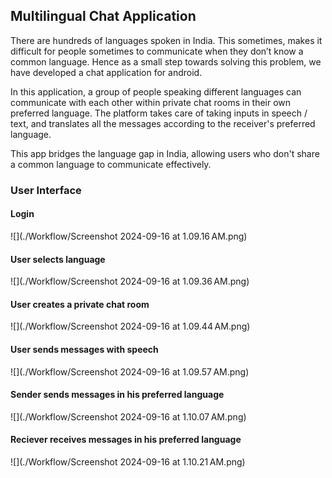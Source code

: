 ## Multilingual Chat Application
There are hundreds of languages spoken in India. This sometimes, makes it difficult for people sometimes to communicate when they don’t know a common language. Hence as a small step towards solving this problem, we have developed a chat application for android. 

In this application, a group of people speaking different languages can communicate with each other within private chat rooms in their own preferred language. The platform takes care of taking inputs in speech / text, and translates all the messages according to the receiver's preferred language.

This app bridges the language gap in India, allowing users who don't share a common language to communicate effectively.
### User Interface

#### Login
![](./Workflow/Screenshot 2024-09-16 at 1.09.16 AM.png)

#### User selects language 
![](./Workflow/Screenshot 2024-09-16 at 1.09.36 AM.png)

#### User creates a private chat room
![](./Workflow/Screenshot 2024-09-16 at 1.09.44 AM.png)

#### User sends messages with speech
![](./Workflow/Screenshot 2024-09-16 at 1.09.57 AM.png)

#### Sender sends messages in his preferred language
![](./Workflow/Screenshot 2024-09-16 at 1.10.07 AM.png)

#### Reciever receives messages in his preferred language
![](./Workflow/Screenshot 2024-09-16 at 1.10.21 AM.png)
